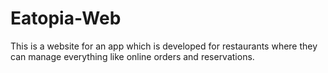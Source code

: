 # Eatopia-Web
This is a website for an app which is developed for restaurants where they can manage everything like online orders and reservations.
